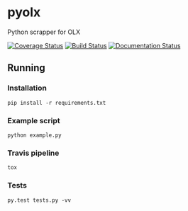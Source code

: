 # pyolx
Python scrapper for OLX

[![Coverage Status](https://coveralls.io/repos/github/limebrains/pyolx/badge.svg?branch=master)](https://coveralls.io/github/limebrains/pyolx?branch=master)
[![Build Status](https://travis-ci.org/limebrains/pyolx.svg?branch=master)](https://travis-ci.org/limebrains/pyolx)
[![Documentation Status](https://readthedocs.org/projects/pyolx/badge/?version=latest)](http://pyolx.readthedocs.io/en/latest/?badge=latest)


## Running 

### Installation

```
pip install -r requirements.txt
```

### Example script
```
python example.py
```

### Travis pipeline
```
tox
```

### Tests
```
py.test tests.py -vv
```



